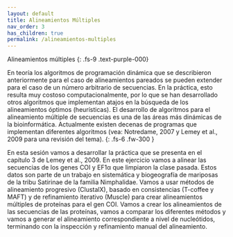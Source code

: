 ```yaml
---
layout: default
title: Alineamientos Múltiples 
nav_order: 3
has_children: true
permalink: /alineamientos-multiples
---
```


Alineamientos múltiples 
{: .fs-9 	.text-purple-000}

En teoría los algoritmos de programación dinámica que se describieron anteriormente para el caso de alineamientos pareados se pueden extender para el caso de un número arbitrario de secuencias. En la práctica, esto resulta muy costoso computacionalmente, por lo que se han desarrollado otros algoritmos que implementan atajos en la búsqueda de los alineamientos óptimos (heurísticas). El desarrollo de algoritmos para el alineamiento múltiple de secuencias es una de las áreas más dinámicas de la bioinformática. Actualmente existen decenas de programas que implementan diferentes algoritmos (vea: Notredame, 2007 y Lemey et al., 2009 para una revisión del tema). 
{: .fs-6 .fw-300 }


En esta sesión vamos a desarrollar la práctica que se presenta en el capítulo 3 de Lemey et al., 2009. 
En este ejercicio vamos a alinear las secuencias de los genes COI y EF1α que limpiaron la clase pasada. Estos datos son parte de un trabajo en sistemática y biogeografía de mariposas de la tribu Satirinae de la familia Nimphalidae. Vamos a usar métodos de alineamiento progresivo (ClustalX), basado en consistencias (T-coffee y MAFT) y de refinamiento iterativo (Muscle) para crear alineamientos múltiples de proteínas para el gen COI. Vamos a crear los alineamientos de las secuencias de las proteínas, vamos a comparar los diferentes métodos y vamos a generar el alineamiento correspondiente a nivel de nucleótidos, terminando con la inspección y refinamiento manual del alineamiento. 

